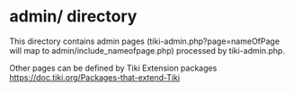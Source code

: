 # admin/ directory

This directory contains admin pages (tiki-admin.php?page=nameOfPage will map to admin/include_nameofpage.php) processed by tiki-admin.php.

Other pages can be defined by Tiki Extension packages https://doc.tiki.org/Packages-that-extend-Tiki
